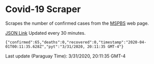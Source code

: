 # Covid-19 Scraper

Scrapes the number of confirmed cases from the [MSPBS](https://www.mspbs.gov.py/covid-19.php) web page.

[JSON Link](https://jmayalag.github.io/covid19-scrape/cases.json)
Updated every 30 minutes.
```
{"confirmed":65,"deaths":0,"recovered":0,"timestamp":"2020-04-01T00:11:35.628Z","pyt":"3/31/2020, 20:11:35 GMT-4"}
```
Last update (Paraguay Time): 3/31/2020, 20:11:35 GMT-4